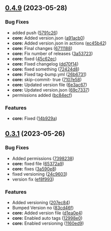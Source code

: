 ## [0.4.9](https://github.com/Yogi-Vishwas/EC2-CDKTF-TS/compare/0.4.8...0.4.9) (2023-05-28)


### Bug Fixes

* added push ([5791c26](https://github.com/Yogi-Vishwas/EC2-CDKTF-TS/commit/5791c26b9bcbdfe980e01bddca4fda9cefc6e671))
* **core:** Added version.json ([a91acb0](https://github.com/Yogi-Vishwas/EC2-CDKTF-TS/commit/a91acb0cb8d8586ac906fef7e8a05c8c3dec0348))
* **core:** Added version.json in actions ([ec45b42](https://github.com/Yogi-Vishwas/EC2-CDKTF-TS/commit/ec45b42ce33154a378a8ee097cffcbc4afbd8c10))
* **core:** Final changes ([6711188](https://github.com/Yogi-Vishwas/EC2-CDKTF-TS/commit/6711188dc7d0acc46ba137b3f4aa3361d8d874a1))
* **core:** Fix number of releases ([3a53723](https://github.com/Yogi-Vishwas/EC2-CDKTF-TS/commit/3a5372399a2d0ec8b3e9cd00ca0fadb7a8cf8787))
* **core:** fixed ([45c62ec](https://github.com/Yogi-Vishwas/EC2-CDKTF-TS/commit/45c62ecd5adf32f9462e91e64549843a49bf84e5))
* **core:** Fixed changelog ([dd70f14](https://github.com/Yogi-Vishwas/EC2-CDKTF-TS/commit/dd70f14e4b7140699a46df8c143e654a5355ff6a))
* **core:** fixed something ([72424d8](https://github.com/Yogi-Vishwas/EC2-CDKTF-TS/commit/72424d844b91992bba439a9f3d227a56ed7947eb))
* **core:** Fixed tag-bump.yml ([26b6731](https://github.com/Yogi-Vishwas/EC2-CDKTF-TS/commit/26b67310b41ca9382675e21ee2e9f20f7552bb9b))
* **core:** skip-commit- true ([7107e58](https://github.com/Yogi-Vishwas/EC2-CDKTF-TS/commit/7107e5825107f6d7dfcf59913310c136959f056a))
* **core:** Updated version file ([6e3ac67](https://github.com/Yogi-Vishwas/EC2-CDKTF-TS/commit/6e3ac6783d25694e0d3cf8aa8da4e174772b0bda))
* **core:** Updated version.json ([69c7337](https://github.com/Yogi-Vishwas/EC2-CDKTF-TS/commit/69c7337a3dc05e9309134e64e1bd018768395ee8))
* permissions added ([bc84ecf](https://github.com/Yogi-Vishwas/EC2-CDKTF-TS/commit/bc84ecf7618b28f7bd9b2958ef340c3e0c36b0b4))


### Features

* **core:** Fixed ([14b929a](https://github.com/Yogi-Vishwas/EC2-CDKTF-TS/commit/14b929abef973e272593673d1870b4fd14493ef5))



## [0.3.1](https://github.com/Yogi-Vishwas/EC2-CDKTF-TS/compare/0.3.0...0.3.1) (2023-05-26)


### Bug Fixes

* Added permissions ([7398238](https://github.com/Yogi-Vishwas/EC2-CDKTF-TS/commit/7398238343a216aab93f570fc252a8831eef6967))
* **core:** fixed file ([65372a9](https://github.com/Yogi-Vishwas/EC2-CDKTF-TS/commit/65372a9f87334d46be73fc05f9a347f439bcb195))
* **core:** fixes ([3a590e8](https://github.com/Yogi-Vishwas/EC2-CDKTF-TS/commit/3a590e85d29cb3dd95956b06bdf6d0429484164d))
* fixed versioning ([24c9603](https://github.com/Yogi-Vishwas/EC2-CDKTF-TS/commit/24c960398b7fdb76d4ef389bbb87c31a548ae006))
* version fix ([ef8f993](https://github.com/Yogi-Vishwas/EC2-CDKTF-TS/commit/ef8f993e6b1be9d252e10f0e7cc4f7b541478973))


### Features

* Added versioning ([207ec84](https://github.com/Yogi-Vishwas/EC2-CDKTF-TS/commit/207ec84200eedbf9310fa073fd57125c7f3094b8))
* Bumped Version no ([83cd46f](https://github.com/Yogi-Vishwas/EC2-CDKTF-TS/commit/83cd46f3f0e1a0c2c07d51baea7f59702c15f968))
* **core:** Added version file ([d1ea0e4](https://github.com/Yogi-Vishwas/EC2-CDKTF-TS/commit/d1ea0e44425f39e5a7705c52c2f389b6b4a0bfe4))
* **core:** Enabled auto tags ([12998e0](https://github.com/Yogi-Vishwas/EC2-CDKTF-TS/commit/12998e0e8ab1aa7d68ad3995e2889643480f990e))
* **core:** Enabled versioning ([1160ed9](https://github.com/Yogi-Vishwas/EC2-CDKTF-TS/commit/1160ed90740e55784e756266b1cc363861777bde))



